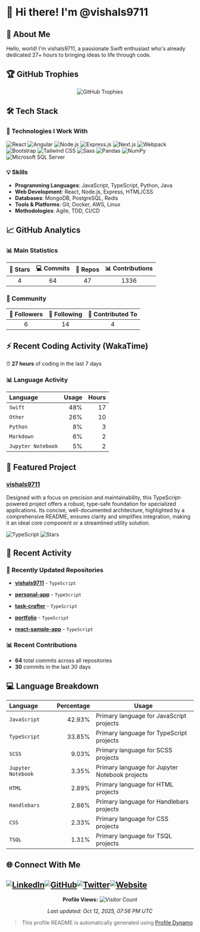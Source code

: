 

# 👋 Hi there! I'm @vishals9711

## 🚀 About Me

Hello, world! I&#39;m vishals9711, a passionate Swift enthusiast who&#39;s already dedicated 27+ hours to bringing ideas to life through code.

## 🏆 GitHub Trophies
<div align="center">
  <img src="https://github-profile-trophy.vercel.app/?username=vishals9711&theme=radical&rank=S,A,B,C" alt="GitHub Trophies"/>
</div>

## 🛠️ Tech Stack

### 🚀 Technologies I Work With

![React](https://img.shields.io/badge/React-20232a?style=flat&amp;logo=react)
![Angular](https://img.shields.io/badge/Angular-c3002b?style=flat&amp;logo=angular)
![Node.js](https://img.shields.io/badge/Node.js-2d6a2b?style=flat&amp;logo=nodedotjs)
![Express.js](https://img.shields.io/badge/Express.js-000000?style=flat&amp;logo=express)
![Next.js](https://img.shields.io/badge/Next.js-000000?style=flat&amp;logo=nextdotjs)
![Webpack](https://img.shields.io/badge/Webpack-1563a0?style=flat&amp;logo=webpack)
![Bootstrap](https://img.shields.io/badge/Bootstrap-007acc?style=flat)
![Tailwind CSS](https://img.shields.io/badge/Tailwind%20CSS-03697c?style=flat&amp;logo=tailwindcss)
![Sass](https://img.shields.io/badge/Sass-a53d6d?style=flat&amp;logo=sass)
![Pandas](https://img.shields.io/badge/Pandas-007acc?style=flat)
![NumPy](https://img.shields.io/badge/NumPy-007acc?style=flat)
![Microsoft SQL Server](https://img.shields.io/badge/Microsoft%20SQL%20Server-007acc?style=flat)

### 💡 Skills
- **Programming Languages**: JavaScript, TypeScript, Python, Java
- **Web Development**: React, Node.js, Express, HTML/CSS
- **Databases**: MongoDB, PostgreSQL, Redis
- **Tools & Platforms**: Git, Docker, AWS, Linux
- **Methodologies**: Agile, TDD, CI/CD

## 📈 GitHub Analytics

### 📊 Main Statistics

| 🌟 Stars | 💻 Commits | 📁 Repos | 📊 Contributions |
|:--------:|:----------:|:--------:|:----------------:|
| 4 | 64 | 47 | 1336 |

### 👥 Community

| 👥 Followers | 🎯 Following | 🤝 Contributed To |
|:------------:|:------------:|:-----------------:|
| 6 | 14 | 4 |


## ⚡ Recent Coding Activity (WakaTime)

⏰ **27 hours** of coding in the last 7 days

### 📊 Language Activity
| Language | Usage | Hours |
|:---------|-------:|------:|
| `Swift` | 48% | 17 |
| `Other` | 26% | 10 |
| `Python` | 8% | 3 |
| `Markdown` | 6% | 2 |
| `Jupyter Notebook` | 5% | 2 |



## 🚀 Featured Project
### **[vishals9711](https://github.com/vishals9711/vishals9711)**
Designed with a focus on precision and maintainability, this TypeScript-powered project offers a robust, type-safe foundation for specialized applications. Its concise, well-documented architecture, highlighted by a comprehensive README, ensures clarity and simplifies integration, making it an ideal core component or a streamlined utility solution.

![TypeScript](https://img.shields.io/badge/TypeScript-informational?style=flat&logo=typescript)
![Stars](https://img.shields.io/badge/Stars-0-yellow?style=flat)

## 📝 Recent Activity


### 🔄 Recently Updated Repositories


- **[vishals9711](https://github.com/vishals9711/vishals9711)** - `TypeScript`

- **[personal-app](https://github.com/vishals9711/personal-app)** - `TypeScript`

- **[task-crafter](https://github.com/vishals9711/task-crafter)** - `TypeScript`

- **[portfolio](https://github.com/vishals9711/portfolio)** - `TypeScript`

- **[react-sample-app](https://github.com/vishals9711/react-sample-app)** - `TypeScript`


### 📊 Recent Contributions
- **64** total commits across all repositories
- **30** commits in the last 30 days


## 💻 Language Breakdown


| Language | Percentage | Usage |
|:---------|-----------:|-------|
| `JavaScript` | 42.93% | Primary language for JavaScript projects |
| `TypeScript` | 33.85% | Primary language for TypeScript projects |
| `SCSS` | 9.03% | Primary language for SCSS projects |
| `Jupyter Notebook` | 3.35% | Primary language for Jupyter Notebook projects |
| `HTML` | 2.89% | Primary language for HTML projects |
| `Handlebars` | 2.86% | Primary language for Handlebars projects |
| `CSS` | 2.33% | Primary language for CSS projects |
| `TSQL` | 1.31% | Primary language for TSQL projects |


## 🌐 Connect With Me

<a href="https://linkedin.com/in/vishals9711"><img src="https://img.shields.io/badge/LinkedIn-0077B5?style=flat&logo=linkedin&logoColor=white" alt="LinkedIn"></a><a href="https://github.com/vishals9711"><img src="https://img.shields.io/badge/GitHub-100000?style=flat&logo=github&logoColor=white" alt="GitHub"></a><a href="https://x.com/vishals1197"><img src="https://img.shields.io/badge/Twitter-1DA1F2?style=flat&logo=twitter&logoColor=white" alt="Twitter"></a><a href="https://www.vishalrsharma.dev/"><img src="https://img.shields.io/badge/Website-000000?style=flat&logo=globe&logoColor=white" alt="Website"></a>
---

<div align="center">

**Profile Views:** ![Visitor Count](https://komarev.com/ghpvc/?username=vishals9711&color=blue)

*Last updated: Oct 12, 2025, 07:56 PM UTC*

> This profile README is automatically generated using [Profile Dynamo](https://github.com/vishals9711/profile-dynamo)

</div>

<!-- Proudly created with Profile Dynamo -->
